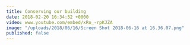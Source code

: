 ```yaml
---
title: Conserving our building
date: 2018-02-20 16:34:52 +0000
video: www.youtube.com/embed/xRo_-rpKJZA
image: "/uploads/2018/06/16/Screen Shot 2018-06-16 at 16.36.07.png"
published: false
---
```

